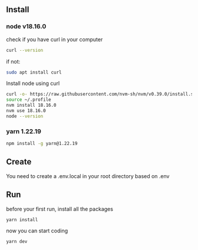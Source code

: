## Install
### node v18.16.0
check if you have curl in your computer
```sh
curl --version
```
if not:
```sh
sudo apt install curl
```
Install node using curl
```sh
curl -o- https://raw.githubusercontent.com/nvm-sh/nvm/v0.39.0/install.sh | bash
source ~/.profile
nvm install 18.16.0
nvm use 18.16.0
node --version
```

### yarn 1.22.19
```sh
npm install -g yarn@1.22.19
```
## Create
You need to create a .env.local in your root directory based on .env
## Run
before your first run, install all the packages
```sh
yarn install
```
now you can start coding
```sh
yarn dev
```

